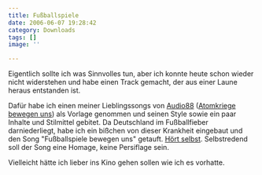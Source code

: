 ```yaml
---
title: Fußballspiele
date: 2006-06-07 19:28:42
category: Downloads
tags: []
image: ''

---
```


Eigentlich sollte ich was Sinnvolles tun, aber ich konnte heute schon wieder nicht widerstehen und habe einen Track gemacht, der aus einer Laune heraus entstanden ist.  

  

Dafür habe ich einen meiner Lieblingssongs von [Audio88](http://www.audio88.de) ([Atomkriege bewegen uns](http://www.ikonoklast.de/lesbares/atomkriege.php)) als Vorlage genommen und seinen Style sowie ein paar Inhalte und Stilmittel gebitet. Da Deutschland im Fußballfieber darniederliegt, habe ich ein bißchen von dieser Krankheit eingebaut und den Song "Fußballspiele bewegen uns" getauft. [Hört selbst](http://www.misantropolis.de/downloads). Selbstredend soll der Song eine Homage, keine Persiflage sein.  

  

Vielleicht hätte ich lieber ins Kino gehen sollen wie ich es vorhatte.

